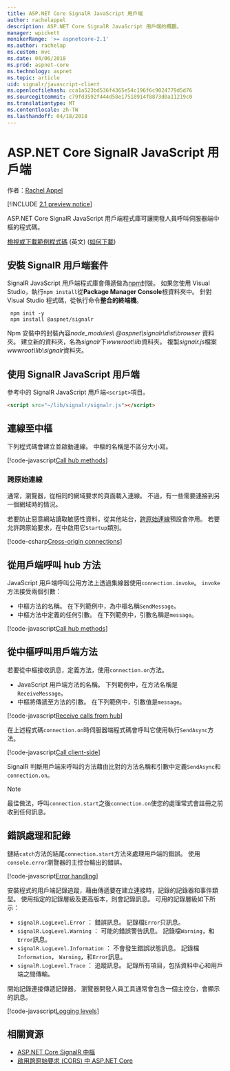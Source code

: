 ```yaml
---
title: ASP.NET Core SignalR JavaScript 用戶端
author: rachelappel
description: ASP.NET Core SignalR JavaScript 用戶端的概觀。
manager: wpickett
monikerRange: '>= aspnetcore-2.1'
ms.author: rachelap
ms.custom: mvc
ms.date: 04/06/2018
ms.prod: aspnet-core
ms.technology: aspnet
ms.topic: article
uid: signalr/javascript-client
ms.openlocfilehash: cca1a523bd536f4365e54c196f6c9024779d5d76
ms.sourcegitcommit: c79fd3592f444d58e17518914f8873d0a11219c0
ms.translationtype: MT
ms.contentlocale: zh-TW
ms.lasthandoff: 04/18/2018
---
```

# <a name="aspnet-core-signalr-javascript-client"></a>ASP.NET Core SignalR JavaScript 用戶端

作者：[Rachel Appel](http://twitter.com/rachelappel)

[!INCLUDE [2.1 preview notice](~/includes/2.1.md)]

ASP.NET Core SignalR JavaScript 用戶端程式庫可讓開發人員呼叫伺服器端中樞的程式碼。

[檢視或下載範例程式碼](https://github.com/aspnet/Docs/tree/live/aspnetcore/signalr/javascript-client/sample) \(英文\) ([如何下載](xref:tutorials/index#how-to-download-a-sample))

## <a name="install-the-signalr-client-package"></a>安裝 SignalR 用戶端套件

SignalR JavaScript 用戶端程式庫會傳遞做為[npm](https://www.npmjs.com/)封裝。 如果您使用 Visual Studio，執行`npm install`從**Package Manager Console**根資料夾中。 針對 Visual Studio 程式碼，從執行命令**整合的終端機**。

  ```console
   npm init -y
   npm install @aspnet/signalr
  ```

Npm 安裝中的封裝內容*node_modules\\ @aspnet\signalr\dist\browser* 資料夾。 建立新的資料夾，名為*signalr*下*wwwroot\\lib*資料夾。 複製*signalr.js*檔案*wwwroot\lib\signalr*資料夾。

## <a name="use-the-signalr-javascript-client"></a>使用 SignalR JavaScript 用戶端

參考中的 SignalR JavaScript 用戶端`<script>`項目。

```html
<script src="~/lib/signalr/signalr.js"></script>
```

## <a name="connect-to-a-hub"></a>連線至中樞

下列程式碼會建立並啟動連線。 中樞的名稱是不區分大小寫。

[!code-javascript[Call hub methods](javascript-client/sample/wwwroot/js/chat.js?range=1-2,18)]

### <a name="cross-origin-connections"></a>跨原始連線

通常，瀏覽器，從相同的網域要求的頁面載入連線。 不過，有一些需要連接到另一個網域時的情況。

若要防止惡意網站讀取敏感性資料，從其他站台，[跨原始連線](xref:security/cors)預設會停用。 若要允許跨原始要求，在中啟用它`Startup`類別。

[!code-csharp[Cross-origin connections](javascript-client/sample/Startup.cs?highlight=29-34,55)]

## <a name="call-hub-methods-from-client"></a>從用戶端呼叫 hub 方法

JavaScript 用戶端呼叫公用方法上透過集線器使用`connection.invoke`。 `invoke`方法接受兩個引數：

* 中樞方法的名稱。 在下列範例中，為中樞名稱`SendMessage`。
* 中樞方法中定義的任何引數。 在下列範例中，引數名稱是`message`。

[!code-javascript[Call hub methods](javascript-client/sample/wwwroot/js/chat.js?range=14)]

## <a name="call-client-methods-from-hub"></a>從中樞呼叫用戶端方法

若要從中樞接收訊息，定義方法，使用`connection.on`方法。

* JavaScript 用戶端方法的名稱。 下列範例中，在方法名稱是`ReceiveMessage`。
* 中樞將傳遞至方法的引數。 在下列範例中，引數值是`message`。

[!code-javascript[Receive calls from hub](javascript-client/sample/wwwroot/js/chat.js?range=4-9)]

在上述程式碼`connection.on`時伺服器端程式碼會呼叫它使用執行`SendAsync`方法。

[!code-javascript[Call client-side](javascript-client/sample/hubs/chathub.cs?range=8-11)]

SignalR 判斷用戶端来呼叫的方法藉由比對的方法名稱和引數中定義`SendAsync`和`connection.on`。

> [!NOTE]
> 最佳做法，呼叫`connection.start`之後`connection.on`使您的處理常式會註冊之前收到任何訊息。

## <a name="error-handling-and-logging"></a>錯誤處理和記錄

鏈結`catch`方法的結尾`connection.start`方法來處理用戶端的錯誤。 使用`console.error`瀏覽器的主控台輸出的錯誤。

[!code-javascript[Error handling](javascript-client/sample/wwwroot/js/chat.js?range=18)]

安裝程式的用戶端記錄追蹤，藉由傳遞要在建立連接時，記錄的記錄器和事件類型。 使用指定的記錄層級及更高版本，則會記錄訊息。 可用的記錄層級如下所示：

* `signalR.LogLevel.Error` ： 錯誤訊息。 記錄檔`Error`只訊息。
* `signalR.LogLevel.Warning` ： 可能的錯誤警告訊息。 記錄檔`Warning`，和`Error`訊息。
* `signalR.LogLevel.Information` ： 不會發生錯誤狀態訊息。 記錄檔`Information`， `Warning`，和`Error`訊息。
* `signalR.LogLevel.Trace` ： 追蹤訊息。 記錄所有項目，包括資料中心和用戶端之間傳輸。

開始記錄連接傳遞記錄器。 瀏覽器開發人員工具通常會包含一個主控台，會顯示的訊息。

[!code-javascript[Logging levels](javascript-client/sample/wwwroot/js/chat.js?range=1-2)]

## <a name="related-resources"></a>相關資源

* [ASP.NET Core SignalR 中樞](xref:signalr/hubs)
* [啟用跨原始要求 (CORS) 中 ASP.NET Core](xref:security/cors)